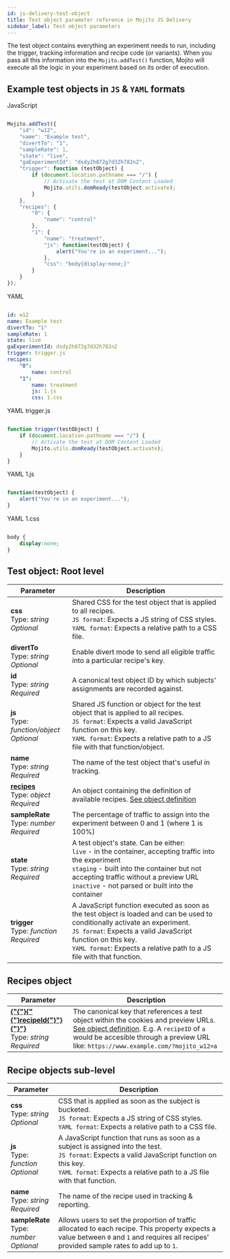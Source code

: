 ```yaml
---
id: js-delivery-test-object
title: Test object parameter reference in Mojito JS Delivery
sidebar_label: Test object parameters
---
```

The test object contains everything an experiment needs to run, including the trigger, tracking information and recipe code (or variants). When you pass all this information into the `Mojito.addTest()` function, Mojito will execute all the logic in your experiment based on its order of execution.

## Example test objects in `JS` & `YAML` formats

JavaScript

```js

Mojito.addTest({
    "id": "w12",
    "name": "Example test",
    "divertTo": "1",
    "sampleRate": 1,
    "state": "live",
    "gaExperimentId": "dsdy2h872g7d32h782n2",
    "trigger": function (testObject) {
        if (document.location.pathname === "/") {
            // Activate the test at DOM Content Loaded
            Mojito.utils.domReady(testObject.activate);
        }
    },
    "recipes": {
        "0": {
            "name": "control"
        },
        "1": {
            "name": "treatment",
            "js": function(testObject) {
                alert("You're in an experiment...");
            },
            "css": "body{display:none;}"
        }
    }
});

```

YAML

```yml

id: w12
name: Example test
divertTo: "1"
sampleRate: 1
state: live
gaExperimentId: dsdy2h872g7d32h782n2
trigger: trigger.js
recipes:
    "0":
        name: control
    "1":
        name: treatment
        js: 1.js
        css: 1.css

```

YAML trigger.js

```js

function trigger(testObject) {
    if (document.location.pathname === "/") {
        // Activate the test at DOM Content Loaded
        Mojito.utils.domReady(testObject.activate);
    }
}

```

YAML 1.js

```js

function(testObject) {
    alert("You're in an experiment...");
}

```

YAML 1.css

```css

body {
    display:none;
}

```


## Test object: Root level

| Parameter                                                          | Description                                                                                                                                                                                                                                                                              |
| ------------------------------------------------------------------ | ---------------------------------------------------------------------------------------------------------------------------------------------------------------------------------------------------------------------------------------------------------------------------------------- |
| **css** <br /> Type: _string_ <br /> _Optional_                        | Shared CSS for the test object that is applied to all recipes. <br />`JS format`: Expects a JS string of CSS styles. <br />`YAML format`: Expects a relative path to a CSS file.                                                                                               |
| **divertTo** <br /> Type: _string_ <br /> _Optional_                   | Enable divert mode to send all eligible traffic into a particular recipe's key.                                                                                                                                                                                                          |
| **id** <br /> Type: _string_ <br /> _Required_                         | A canonical test object ID by which subjects' assignments are recorded against.                                                                                                                                                                                                          |
| **js** <br /> Type: _function/object_ <br /> _Optional_                | Shared JS function or object for the test object that is applied to all recipes. <br />`JS format`: Expects a valid JavaScript function on this key. <br />`YAML format`: Expects a relative path to a JS file with that function/object.                                      |
| **name** <br /> Type: _string_ <br /> _Required_                       | The name of the test object that's useful in tracking.                                                                                                                                                                                                                                   |
| [**recipes**](#recipes-object) <br /> Type: _object_ <br /> _Required_ | An object containing the definition of available recipes. [See object definition](#recipes-object)                                                                                                                                                                                       |
| **sampleRate** <br /> Type: _number_ <br /> _Required_                 | The percentage of traffic to assign into the experiment between 0 and 1 (where 1 is 100%)                                                                                                                                                                                                |
| **state** <br /> Type: _string_ <br /> _Required_                      | A test object's state. Can be either: <br /> `live` - in the container, accepting traffic into the experiment <br />`staging` - built into the container but not accepting traffic without a preview URL <br />`inactive` - not parsed or built into the container        |
| **trigger** <br /> Type: _function_ <br /> _Required_                  | A JavaScript function executed as soon as the test object is loaded and can be used to conditionally activate an experiment. <br />`JS format`: Expects a valid JavaScript function on this key. <br />`YAML format`: Expects a relative path to a JS file with that function. |

## Recipes object

| Parameter                                                                         | Description                                                                                                                                                                                                                                                                   |
| --------------------------------------------------------------------------------- | ----------------------------------------------------------------------------------------------------------------------------------------------------------------------------------------------------------------------------------------------------------------------------- |
| [**{"{"}{"{"}recipeId{"}"}{"}"}**](#recipe-objects-sub-level) <br /> Type: _string_ <br /> _Required_ | The canonical key that references a test object within the cookies and preview URLs. [See object definition](#recipe-objects-sub-level). E.g. A `recipeID` of `a` would be accesible through a preview URL like: `https://www.example.com/?mojito_w12=a` |

## Recipe objects sub-level

| Parameter                                          | Description                                                                                                                                                                                                                                 |
| -------------------------------------------------- | ------------------------------------------------------------------------------------------------------------------------------------------------------------------------------------------------------------------------------------------- |
| **css** <br /> Type: _string_ <br /> _Optional_        | CSS that is applied as soon as the subject is bucketed. <br />`JS format`: Expects a JS string of CSS styles. <br />`YAML format`: Expects a relative path to a CSS file.                                                         |
| **js** <br /> Type: _function_ <br /> _Optional_       | A JavaScript function that runs as soon as a subject is assigned into the test. <br />`JS format`: Expects a valid JavaScript function on this key. <br />`YAML format`: Expects a relative path to a JS file with that function. |
| **name** <br /> Type: _string_ <br /> _Required_       | The name of the recipe used in tracking & reporting.                                                                                                                                                                                        |
| **sampleRate** <br /> Type: _number_ <br /> _Optional_ | Allows users to set the proportion of traffic allocated to each recipe. This property expects a value between `0` and `1` and requires all recipes' provided sample rates to add up to `1`.                            |
